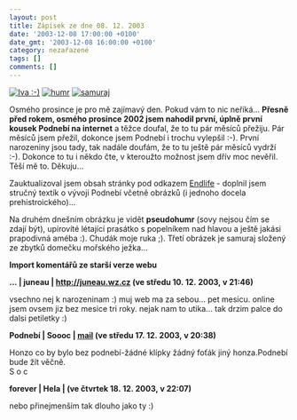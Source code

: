 ```yaml
---
layout: post
title: Zápisek ze dne 08. 12. 2003
date: '2003-12-08 17:00:00 +0100'
date_gmt: '2003-12-08 16:00:00 +0100'
category: nezařazené
tags: []
comments: []
---
```

<div >  <a href="%base_url%/assets/old-images/iva.jpg"><img alt="Iva :-)" src="%base_url%/assets/old-images/iva.jpg"></a>  <a href="%base_url%/assets/old-images/ruka.jpg"><img alt="humr" src="%base_url%/assets/old-images/ruka.jpg"></a>  <a href="%base_url%/assets/old-images/samurai.jpg"><img alt="samuraj" src="%base_url%/assets/old-images/samurai.jpg"></a>  </div>
<p>Osmého prosince je pro mě zajímavý den. Pokud vám to nic neříká... <strong>Přesně před rokem, osmého prosince 2002  jsem nahodil první, úplně první kousek Podnebí na internet</strong> a těžce doufal, že to tu pár měsíců přežiju.  Pár měsíců jsem přežil, dokonce jsem Podnebí i trochu vylepšil :-). První narozeniny jsou tady, tak nadále doufám,  že to tu ještě pár měsíců vydrží :-). Dokonce to tu i někdo čte, v kteroužto možnost jsem dřív  moc nevěřil. Těší mě to. Děkuju...</p>
<p>Zauktualizoval jsem obsah stránky pod odkazem <a href="art.php?a=endlife.htm">Endlife</a> - doplnil jsem  stručný textík o vývoji Podnebí včetně obrázků (i jednoho docela prehistroického)...</p>
<p>Na druhém dnešním obrázku je vidět <strong>pseudohumr</strong> (sovy nejsou čím se zdají být), upírovíté létající  prasátko s popelníkem nad hlavou a ještě jakási prapodivná améba :). Chudák  moje ruka ;). Třetí obrázek je samuraj složený ze zbytků domečku mořského ježka...</p>
<div class="import-komentaru">
<p><strong>Import komentářů ze starší verze webu</strong></p>
<div class="comment">
<p style="font-weight:bold"><span class="compredmet">...</span> | <span class="comname">juneau</span> |  <a href="http://juneau.wz.cz">http://juneau.wz.cz</a> (ve&nbsp;středu&nbsp;10.&nbsp;12.&nbsp;2003,&nbsp;v&nbsp;21:46)</p>
<p>vsechno nej k narozeninam :) muj web ma za sebou... pet mesicu. online jsem ovsem jiz bez mesice tri roky. nejak nam to utika... tak drzim palce do dalsi petiletky :) </p>
</div>
<div class="comment">
<p style="font-weight:bold"><span class="compredmet">Podnebí</span> | <span class="comname">Soooc</span> |  <a href="mailto:xsoc@post.cz">mail</a> (ve&nbsp;středu&nbsp;17.&nbsp;12.&nbsp;2003,&nbsp;v&nbsp;20:38)</p>
<p>Honzo co by bylo bez podnebí-žádné klípky žádný foťák jiný honza.Podnebí bude žít věčně. <br> S o c </p>
</div>
<div class="comment">
<p style="font-weight:bold"><span class="compredmet">forever</span> | <span class="comname">Hela</span> | (ve&nbsp;čtvrtek&nbsp;18.&nbsp;12.&nbsp;2003,&nbsp;v&nbsp;22:07)</p>
<p>nebo přinejmenším tak dlouho jako ty :) </p>
</div>
</div>
